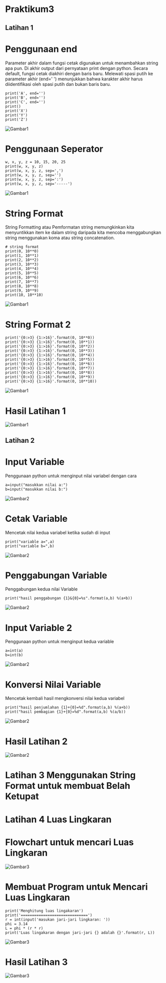 # Praktikum3

## Latihan 1
# Penggunaan end

  Parameter akhir dalam fungsi cetak digunakan untuk menambahkan string apa pun. Di akhir output dari pernyataan print dengan python.
  Secara default, fungsi cetak diakhiri dengan baris baru.
  Melewati spasi putih ke parameter akhir (end=' ') menunjukkan bahwa karakter akhir harus diidentifikasi oleh spasi putih dan bukan baris baru.
```
print('A', end='')
print('B', end='')
print('C', end='')
print()
print('X')
print('Y')
print('Z')
```
![Gambar1](gambar/Latihan1.png)

# Penggunaan Seperator
```
w, x, y, z = 10, 15, 20, 25
print(w, x, y, z)
print(w, x, y, z, sep=',')
print(w, x, y, z, sep='')
print(w, x, y, z, sep=':')
print(w, x, y, z, sep='-----')
```
![Gambar1](gambar/Latihan1,1.png)

# String Format 
String Formatting atau Pemformatan string memungkinkan kita menyuntikkan item ke dalam string daripada kita mencoba menggabungkan string menggunakan koma atau string concatenation. 
```
# string format
print(0, 10**0)
print(1, 10**1)
print(2, 10**2)
print(3, 10**3)
print(4, 10**4)
print(5, 10**5)
print(6, 10**6)
print(7, 10**7)
print(8, 10**8)
print(9, 10**9)
print(10, 10**10)
```
![Gambar1](gambar/Latihan1,2.png)

# String Format 2
```
print('{0:>3} {1:>16}'.format(0, 10**0))
print('{0:>3} {1:>16}'.format(0, 10**1))
print('{0:>3} {1:>16}'.format(0, 10**2))
print('{0:>3} {1:>16}'.format(0, 10**3))
print('{0:>3} {1:>16}'.format(0, 10**4))
print('{0:>3} {1:>16}'.format(0, 10**5))
print('{0:>3} {1:>16}'.format(0, 10**6))
print('{0:>3} {1:>16}'.format(0, 10**7))
print('{0:>3} {1:>16}'.format(0, 10**8))
print('{0:>3} {1:>16}'.format(0, 10**9))
print('{0:>3} {1:>16}'.format(0, 10**10))
```
![Gambar1](gambar/Latihan1,3.png)
# Hasil Latihan 1
![Gambar1](gambar/Hasil1.png)
## Latihan 2

# Input Variable
Penggunaan python untuk menginput nilai variabel dengan cara
```
a=input("masukkan nilai a:")
b=input("masukkan nilai b:")
```
![Gambar2](gambar/Latihan2.png)

# Cetak Variable
Mencetak nilai kedua variabel ketika sudah di input 
```
print("variable a=",a)
print("variable b=",b)
```
![Gambar2](gambar/Latihan2,1.png)

# Penggabungan Variable
Penggabungan kedua nilai Variable 
```
print("hasil penggabungan {1}&{0}=%s".format(a,b) %(a+b))
```
![Gambar2](gambar/Latihan2,2.png)

# Input Variable 2
Penggunaan python untuk menginput kedua variable 
```
a=int(a)
b=int(b)
```
![Gambar2](gambar/Latihan2,3.png)

# Konversi Nilai Variable
Mencetak kembali hasil mengkonversi nilai kedua variabel  
```
print("hasil penjumlahan {1}+{0}=%d".format(a,b) %(a+b))
print("hasil pembagian {1}+{0}=%d".format(a,b) %(a/b))
```
![Gambar2](gambar/Latihan2,4.png)

# Hasil Latihan 2
![Gambar2](gambar/Hasil2.png)

# Latihan 3 Menggunakan String Format untuk membuat Belah Ketupat

# Latihan 4 Luas Lingkaran
# Flowchart untuk mencari Luas Lingkaran 
![Gambar3](gambar/Flowchart.png)
# Membuat Program untuk Mencari Luas Lingkaran
```
print('Menghitung luas lingakaran')
print('==============================')
r = int(input('masukan jari-jari lingkaran: '))
phi = 3.14
L = phi * (r * r)
print('Luas lingakaran dengan jari-jari {} adalah {}'.format(r, L))
```
![Gambar3](gambar/Latihan3.png)

# Hasil Latihan 3
![Gambar3](gambar/HasilLingkaran.png)

